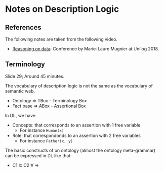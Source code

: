 # Notes on Description Logic

## References

The following notes are taken from the following video.

  * [Reasoning on data](https://www.youtube.com/watch?v=vHJ9IC9h6fw): Conference by Marie-Laure Mugnier at Unilog 2018.

## Terminology

Slide 29; Around 45 minutes.

The vocabulary of description logic is not the same as the vocabulary of semantic web.

  * Ontology => TBox - Terminology Box
  * Fact base => ABox - Assertional Box

In DL, we have:

  * Concepts: that corresponds to an assertion with 1 free variable
    * For instance `Human(x)`
  * Role: that correspondonds to an assertion with 2 free variables
    * For instance `Father(x, y)`

The basic constructs of on ontology (almost the ontology meta-grammar) can be expressed in DL like that:

  * C1 &sube; C2 &forall; &rArr;
